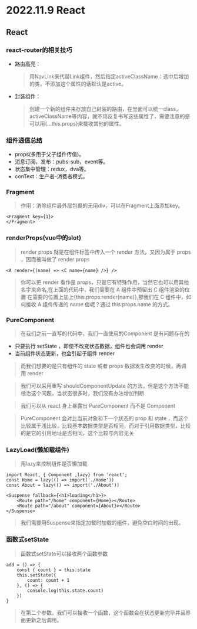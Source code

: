 # 2022.11.9 React

## React

### react-router的相关技巧

+ 路由高亮：

	> 用NavLink来代替Link组件，然后指定activeClassName：选中后增加的类，不添加这个属性的话默认是active。
	
+ 封装组件：
	
	> 创建一个新的组件来存放自己封装的路由，在里面可以统一class，activeClassName等内容，就不用反复书写这些属性了，需要注意的是可以用{...this.props}来接收其他的属性。

### 组件通信总结

+ props(多用于父子组件传值)。
+ 消息订阅，发布：pubs-sub，event等。
+ 状态集中管理：redux，dva等。
+ conText：生产者-消费者模式。

### Fragment

> 作用：消除组件最外层包裹的无用div，可以在Fragment上面添加key。

```
<Fragment key={1}>
</Fragment>
```

### renderProps(vue中的slot)

> render props 就是在组件标签中传入一个 render 方法，又因为属于 props ，因而被叫做了 render props

```
<A render={(name) => <C name={name} />} />
```

> 你可以把 render 看作是 props，只是它有特殊作用，当然它也可以用其他名字来命名,在上面的代码中，我们需要在 A 组件中预留出 C 组件渲染的位置 在需要的位置上加上{this.props.render(name)},那我们在 C 组件中，如何接收 A 组件传递的 name 值呢？通过 this.props.name 的方式。

### PureComponent

>在我们之前一直写的代码中，我们一直使用的Component 是有问题存在的

+ 只要执行 setState ，即使不改变状态数据，组件也会调用 render
+ 当前组件状态更新，也会引起子组件 render

> 而我们想要的是只有组件的 state 或者 props 数据发生改变的时候，再调用 render

> 我们可以采用重写 shouldComponentUpdate 的方法，但是这个方法不能根治这个问题，当状态很多时，我们没有办法增加判断

> 我们可以从 react 身上暴露出 PureComponent 而不是 Component

> PureComponent 会对比当前对象和下一个状态的 prop 和 state ，而这个比较属于浅比较，比较基本数据类型是否相同，而对于引用数据类型，比较的是它的引用地址是否相同，这个比较与内容无关

### LazyLoad(懒加载组件)

> 用lazy来控制组件是否懒加载

```
import React, { Component ,lazy} from 'react';
const Home = lazy(() => import('./Home'))
const About = lazy(() => import('./About'))

<Suspense fallback={<h1>loading</h1>}>
    <Route path="/home" component={Home}></Route>
    <Route path="/about" component={About}></Route>
</Suspense>
```

> 我们需要用Suspense来指定加载时加载的组件，避免空白时间的出现。 

### 函数式setState

> 函数式setState可以接收两个函数参数

```
add = () => {
    const { count } = this.state
    this.setState({
        count: count + 1
    }, () => {
        console.log(this.state.count)
    })
}
```

> 在第二个参数，我们可以接收一个函数，这个函数会在状态更新完毕并且界面更新之后调用。